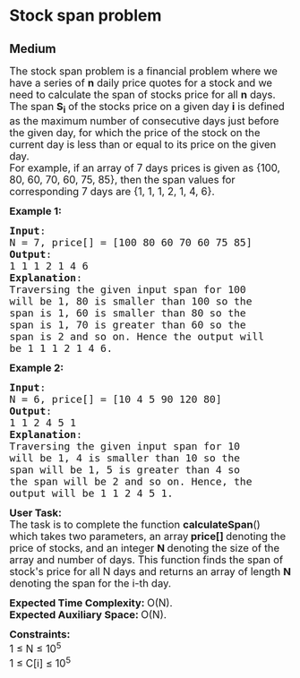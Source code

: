 # Stock span problem
## Medium 
<div class="problem-statement" style="user-select: auto;">
                <p style="user-select: auto;"></p><p style="user-select: auto;"><span style="font-size: 18px; user-select: auto;">The stock span problem is a financial problem where we have a series of <strong style="user-select: auto;">n</strong> daily price quotes for a stock and we need to calculate the span of stocks price for all <strong style="user-select: auto;">n</strong> days.&nbsp;<br style="user-select: auto;">
The span <strong style="user-select: auto;">S<sub style="user-select: auto;">i</sub></strong> of the stocks price on a given day <strong style="user-select: auto;">i</strong> is defined as the maximum number of consecutive days just before the given day, for which the price of the stock on the current day is less than or equal to its price on the given day.<br style="user-select: auto;">
For example, if an array of 7 days prices is given as {100, 80, 60, 70, 60, 75, 85}, then the span values for corresponding 7 days are {1, 1, 1, 2, 1, 4, 6}.</span></p>

<p style="user-select: auto;"><span style="font-size: 18px; user-select: auto;"><strong style="user-select: auto;">Example 1:</strong></span></p>

<pre style="position: relative; user-select: auto;"><span style="font-size: 18px; user-select: auto;"><strong style="user-select: auto;">Input</strong>: 
N = 7, price[] = [100 80 60 70 60 75 85]
<strong style="user-select: auto;">Output</strong>:
1 1 1 2 1 4 6
<strong style="user-select: auto;">Explanation</strong>:
Traversing the given input span for&nbsp;100 
will be 1, 80 is smaller than 100 so the 
span is 1, 60 is smaller than 80 so the 
span is 1, 70 is greater than 60 so the 
span is 2 and so on. Hence the output will 
be 1 1 1 2 1 4 6.
</span><div class="open_grepper_editor" title="Edit &amp; Save To Grepper" style="user-select: auto;"></div></pre>

<p style="user-select: auto;"><span style="font-size: 18px; user-select: auto;"><strong style="user-select: auto;">Example 2:</strong></span></p>

<pre style="position: relative; user-select: auto;"><span style="font-size: 18px; user-select: auto;"><strong style="user-select: auto;">Input</strong>: 
N = 6, price[] = [10 4 5 90 120 80]
<strong style="user-select: auto;">Output</strong>:
1 1 2 4 5 1
<strong style="user-select: auto;">Explanation</strong>:
Traversing the given input span for 10 
will be 1, 4 is smaller than 10 so the 
span will be 1, 5 is greater than 4 so 
the span will be 2 and so on. Hence, the 
output will be&nbsp;1 1 2 4 5 1.</span><div class="open_grepper_editor" title="Edit &amp; Save To Grepper" style="user-select: auto;"></div></pre>

<p style="user-select: auto;"><span style="font-size: 18px; user-select: auto;"><strong style="user-select: auto;">User Task:</strong><br style="user-select: auto;">
The task is to complete the function&nbsp;<strong style="user-select: auto;">calculateSpan</strong>() which takes two parameters, an array<strong style="user-select: auto;"> price[] </strong>denoting the price of stocks, and an integer <strong style="user-select: auto;">N </strong>denoting the size of the array and number of days. This function finds the span of stock's price for all N&nbsp;days and returns an array of length <strong style="user-select: auto;">N</strong> denoting the span for the i-th day.</span></p>

<p style="user-select: auto;"><span style="font-size: 18px; user-select: auto;"><strong style="user-select: auto;">Expected Time Complexity:&nbsp;</strong>O(N).<br style="user-select: auto;">
<strong style="user-select: auto;">Expected Auxiliary Space:&nbsp;</strong>O(N).</span></p>

<p style="user-select: auto;"><span style="font-size: 18px; user-select: auto;"><strong style="user-select: auto;">Constraints:</strong><br style="user-select: auto;">
1 ≤ N ≤ 10<sup style="user-select: auto;">5</sup><br style="user-select: auto;">
1 ≤ C[i] ≤ 10<sup style="user-select: auto;">5</sup></span></p>

<p style="user-select: auto;"><span style="font-size: 18px; user-select: auto;"><img alt="" src="https://contribute.geeksforgeeks.org/wp-content/uploads/Stock_span.png" class="img-responsive" style="user-select: auto;"></span></p>
 <p style="user-select: auto;"></p>
            </div>